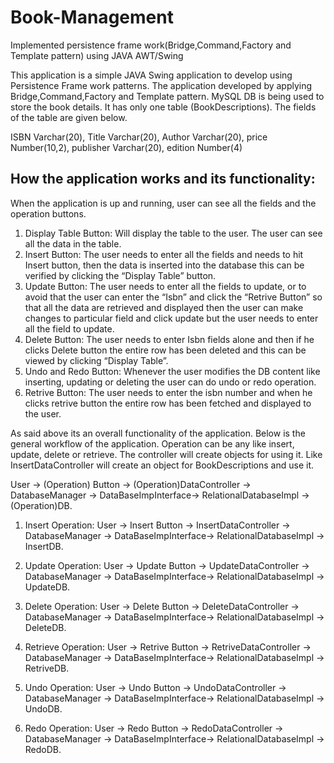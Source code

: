 # Book-Management
Implemented persistence frame work(Bridge,Command,Factory and Template pattern) using JAVA AWT/Swing


This application is a simple JAVA Swing application to develop using Persistence Frame work patterns. The application developed by applying Bridge,Command,Factory and Template pattern. MySQL DB is being used to store the book details. It has only one table (BookDescriptions). The fields of the table are given below.

ISBN Varchar(20),
Title Varchar(20), 
Author Varchar(20), 
price Number(10,2),
publisher Varchar(20), 
edition Number(4) 

How the application works and its functionality:
----------------------------------------------------------
When the application is up and running, user can see all the fields and the operation buttons. 
1)	Display Table Button: Will display the table to the user. The user can see all the data in the table.
2)	Insert Button: The user needs to enter all the fields and needs to hit Insert button, then the data is inserted into the database this can be verified by clicking the “Display Table” button.
3)	Update Button: The user needs to enter all the fields to update, or to avoid that the user can enter the “Isbn” and click the “Retrive Button” so that all the data are retrieved and displayed then the user can make changes to particular field and click update but the user needs to enter all the field to update.
4)	Delete Button: The user needs to enter Isbn fields alone and then if he clicks Delete button the entire row has been deleted and this can be viewed by clicking “Display Table”.
5)	Undo and Redo Button: Whenever the user modifies the DB content like inserting, updating or deleting the user can do undo or redo operation.
6)	Retrive Button: The user needs to enter the isbn number and when he clicks retrive button the entire row has been fetched and displayed to the user.

As said above its an overall functionality of the application. Below is the general workflow of the application. Operation can be any like insert, update, delete or retrieve. The controller will create objects for using it. Like InsertDataController will create an object for BookDescriptions and use it.

User -> (Operation) Button -> (Operation)DataController -> DatabaseManager -> DataBaseImpInterface-> RelationalDatabaseImpl -> (Operation)DB.

1)	Insert Operation:
User -> Insert Button -> InsertDataController -> DatabaseManager -> DataBaseImpInterface-> RelationalDatabaseImpl -> InsertDB.

2)	Update Operation:
User -> Update Button -> UpdateDataController -> DatabaseManager -> DataBaseImpInterface-> RelationalDatabaseImpl -> UpdateDB.
3)	Delete Operation:
User -> Delete Button -> DeleteDataController -> DatabaseManager -> DataBaseImpInterface-> RelationalDatabaseImpl -> DeleteDB.
4)	Retrieve Operation:
User -> Retrive Button -> RetriveDataController -> DatabaseManager -> DataBaseImpInterface-> RelationalDatabaseImpl -> RetriveDB.
5)	Undo Operation:
User -> Undo Button -> UndoDataController -> DatabaseManager -> DataBaseImpInterface-> RelationalDatabaseImpl -> UndoDB.
6)	Redo Operation:
User -> Redo Button -> RedoDataController -> DatabaseManager -> DataBaseImpInterface-> RelationalDatabaseImpl -> RedoDB.

